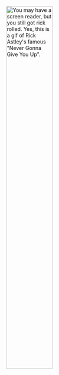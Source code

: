 <img alt="You may have a screen reader, but you still got rick rolled. Yes, this is a gif of Rick Astley's famous &quot;Never Gonna Give You Up&quot;." src="https://media.giphy.com/media/13HgwGsXF0aiGY/giphy.gif?raw=true" width="50%">

<!--
### Hi there 👋
**MichaelKMalak/MichaelKMalak** is a ✨ _special_ ✨ repository because its `README.md` (this file) appears on your GitHub profile.

Here are some ideas to get you started:

- 🔭 I’m currently working on ...
- 🌱 I’m currently learning ...
- 👯 I’m looking to collaborate on ...
- 🤔 I’m looking for help with ...
- 💬 Ask me about ...
- 📫 How to reach me: ...
- 😄 Pronouns: ...
- ⚡ Fun fact: ...
-->
